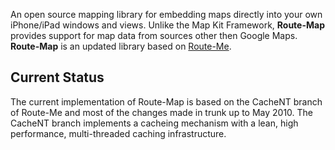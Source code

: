 An open source mapping library for embedding maps directly into your own iPhone/iPad windows and views.  Unlike the Map Kit Framework, **Route-Map** provides support for map data from sources other then Google Maps.  **Route-Map** is an updated library based on [Route-Me](http://route-me.googlecode.com/).

## Current Status ##
The current implementation of Route-Map is based on the CacheNT branch of Route-Me and most of the changes made in trunk up to May 2010.  The CacheNT branch implements a cacheing mechanism with a lean, high performance, multi-threaded caching infrastructure.